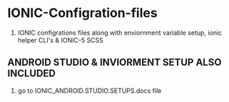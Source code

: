 # IONIC-Configration-files
1. IONIC configrations files along with enviornment variable setup, ionic helper CLI's &amp; IONIC-5 SCSS

## ANDROID STUDIO & INVIORMENT SETUP ALSO INCLUDED
1. go to IONIC_ANDROID.STUDIO.SETUPS.docs file
